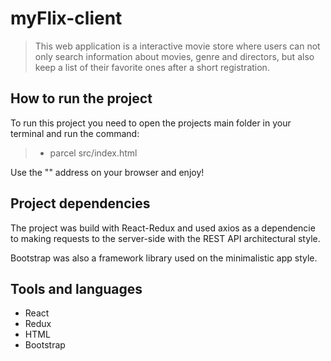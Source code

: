 # myFlix-client

> This web application is a interactive movie store where users can not only search information about movies, genre and directors, but also keep a list of their favorite ones after a short registration.

## How to run the project

To run this project you need to open the projects main folder in your terminal and run the command:

> - parcel src/index.html

Use the "" address on your browser and enjoy!

## Project dependencies

The project was build with React-Redux and used axios as a dependencie to making requests to the server-side with the REST API architectural style.

Bootstrap was also a framework library used on the minimalistic app style.

## Tools and languages

- React
- Redux
- HTML
- Bootstrap
